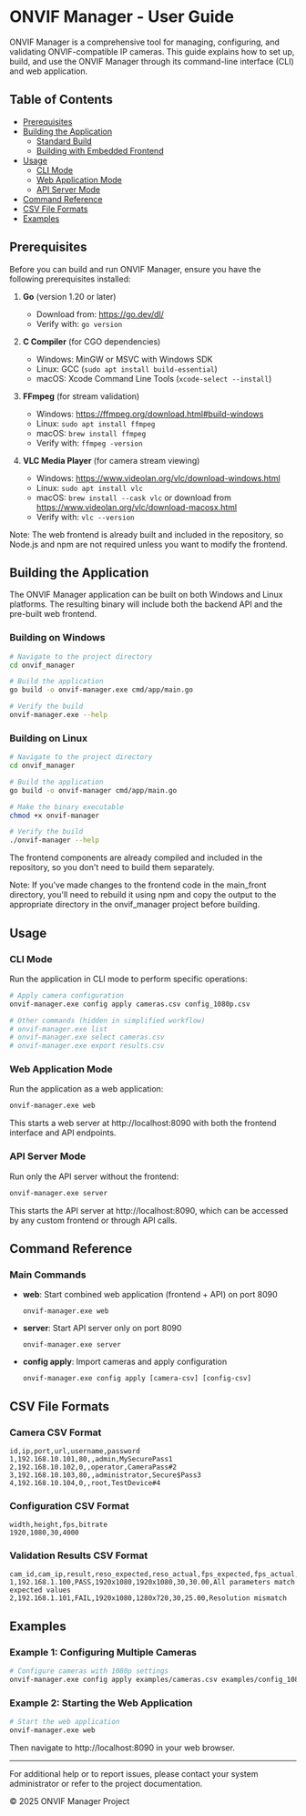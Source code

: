 # ONVIF Manager - User Guide

ONVIF Manager is a comprehensive tool for managing, configuring, and validating ONVIF-compatible IP cameras. This guide explains how to set up, build, and use the ONVIF Manager through its command-line interface (CLI) and web application.

## Table of Contents
- [Prerequisites](#prerequisites)
- [Building the Application](#building-the-application)
  - [Standard Build](#standard-build)
  - [Building with Embedded Frontend](#building-with-embedded-frontend)
- [Usage](#usage)
  - [CLI Mode](#cli-mode)
  - [Web Application Mode](#web-application-mode)
  - [API Server Mode](#api-server-mode)
- [Command Reference](#command-reference)
- [CSV File Formats](#csv-file-formats)
- [Examples](#examples)

## Prerequisites

Before you can build and run ONVIF Manager, ensure you have the following prerequisites installed:

1. **Go** (version 1.20 or later)
   - Download from: https://go.dev/dl/
   - Verify with: `go version`

2. **C Compiler** (for CGO dependencies)
   - Windows: MinGW or MSVC with Windows SDK
   - Linux: GCC (`sudo apt install build-essential`)
   - macOS: Xcode Command Line Tools (`xcode-select --install`)

3. **FFmpeg** (for stream validation)
   - Windows: https://ffmpeg.org/download.html#build-windows
   - Linux: `sudo apt install ffmpeg`
   - macOS: `brew install ffmpeg`
   - Verify with: `ffmpeg -version`

4. **VLC Media Player** (for camera stream viewing)
   - Windows: https://www.videolan.org/vlc/download-windows.html
   - Linux: `sudo apt install vlc`
   - macOS: `brew install --cask vlc` or download from https://www.videolan.org/vlc/download-macosx.html
   - Verify with: `vlc --version`

Note: The web frontend is already built and included in the repository, so Node.js and npm are not required unless you want to modify the frontend.

## Building the Application

The ONVIF Manager application can be built on both Windows and Linux platforms. The resulting binary will include both the backend API and the pre-built web frontend.

### Building on Windows

```bash
# Navigate to the project directory
cd onvif_manager

# Build the application
go build -o onvif-manager.exe cmd/app/main.go

# Verify the build
onvif-manager.exe --help
```

### Building on Linux

```bash
# Navigate to the project directory
cd onvif_manager

# Build the application
go build -o onvif-manager cmd/app/main.go

# Make the binary executable
chmod +x onvif-manager

# Verify the build
./onvif-manager --help
```

The frontend components are already compiled and included in the repository, so you don't need to build them separately.

Note: If you've made changes to the frontend code in the main_front directory, you'll need to rebuild it using npm and copy the output to the appropriate directory in the onvif_manager project before building.

## Usage

### CLI Mode

Run the application in CLI mode to perform specific operations:

```bash
# Apply camera configuration
onvif-manager.exe config apply cameras.csv config_1080p.csv

# Other commands (hidden in simplified workflow)
# onvif-manager.exe list
# onvif-manager.exe select cameras.csv
# onvif-manager.exe export results.csv
```

### Web Application Mode

Run the application as a web application:

```bash
onvif-manager.exe web
```

This starts a web server at http://localhost:8090 with both the frontend interface and API endpoints.

### API Server Mode

Run only the API server without the frontend:

```bash
onvif-manager.exe server
```

This starts the API server at http://localhost:8090, which can be accessed by any custom frontend or through API calls.

## Command Reference

### Main Commands

- **web**: Start combined web application (frontend + API) on port 8090
  ```
  onvif-manager.exe web
  ```

- **server**: Start API server only on port 8090
  ```
  onvif-manager.exe server
  ```

- **config apply**: Import cameras and apply configuration
  ```
  onvif-manager.exe config apply [camera-csv] [config-csv]
  ```



## CSV File Formats

### Camera CSV Format
```
id,ip,port,url,username,password
1,192.168.10.101,80,,admin,MySecurePass1
2,192.168.10.102,0,,operator,CameraPass#2
3,192.168.10.103,80,,administrator,Secure$Pass3
4,192.168.10.104,0,,root,TestDevice#4
```

### Configuration CSV Format
```
width,height,fps,bitrate
1920,1080,30,4000
```

### Validation Results CSV Format
```
cam_id,cam_ip,result,reso_expected,reso_actual,fps_expected,fps_actual,notes
1,192.168.1.100,PASS,1920x1080,1920x1080,30,30.00,All parameters match expected values
2,192.168.1.101,FAIL,1920x1080,1280x720,30,25.00,Resolution mismatch
```

## Examples

### Example 1: Configuring Multiple Cameras

```bash
# Configure cameras with 1080p settings
onvif-manager.exe config apply examples/cameras.csv examples/config_1080p.csv
```

### Example 2: Starting the Web Application

```bash
# Start the web application
onvif-manager.exe web
```

Then navigate to http://localhost:8090 in your web browser.

---

For additional help or to report issues, please contact your system administrator or refer to the project documentation.

© 2025 ONVIF Manager Project
